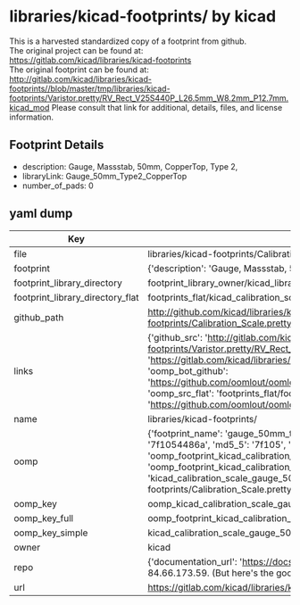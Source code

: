 # libraries/kicad-footprints/ by kicad  
This is a harvested standardized copy of a footprint from github.  
The original project can be found at:  
https://gitlab.com/kicad/libraries/kicad-footprints  
The original footprint can be found at:
http://gitlab.com/kicad/libraries/kicad-footprints//blob/master/tmp/libraries/kicad-footprints/Varistor.pretty/RV_Rect_V25S440P_L26.5mm_W8.2mm_P12.7mm.kicad_mod
Please consult that link for additional, details, files, and license information.  
## Footprint Details
* description: Gauge, Massstab, 50mm, CopperTop, Type 2,  
* libraryLink: Gauge_50mm_Type2_CopperTop  
* number_of_pads: 0  
## yaml dump  
| Key | Value |  
| --- | --- |  
| file | libraries/kicad-footprints/Calibration_Scale.pretty/Gauge_50mm_Type2_CopperTop.kicad_mod |  
| footprint | {'description': 'Gauge, Massstab, 50mm, CopperTop, Type 2,', 'libraryLink': 'Gauge_50mm_Type2_CopperTop', 'number_of_pads': 0} |  
| footprint_library_directory | footprint_library_owner/kicad_libraries/kicad-footprints/ |  
| footprint_library_directory_flat | footprints_flat/kicad_calibration_scale_gauge_50mm_type2_coppertop/working |  
| github_path | http://github.com/kicad/libraries/kicad-footprints//blob/master/tmp/libraries/kicad-footprints/Calibration_Scale.pretty/Gauge_50mm_Type2_CopperTop.kicad_mod |  
| links | {'github_src': 'http://gitlab.com/kicad/libraries/kicad-footprints//blob/master/tmp/libraries/kicad-footprints/Varistor.pretty/RV_Rect_V25S440P_L26.5mm_W8.2mm_P12.7mm.kicad_mod', 'github_src_repo': 'https://gitlab.com/kicad/libraries/kicad-footprints', 'oomp_bot': 'footprints/kicad_calibration_scale_gauge_50mm_type2_coppertop/working', 'oomp_bot_github': 'https://github.com/oomlout/oomlout_oomp_footprint_bot/tree/main/footprints/kicad_calibration_scale_gauge_50mm_type2_coppertop/working', 'oomp_src_flat': 'footprints_flat/footprints_flat/kicad_calibration_scale_gauge_50mm_type2_coppertop/working', 'oomp_src_flat_github': 'https://github.com/oomlout/oomlout_oomp_footprint_src/tree/main/footprints_flat/kicad_calibration_scale_gauge_50mm_type2_coppertop/working'} |  
| name | libraries/kicad-footprints/ |  
| oomp | {'footprint_name': 'gauge_50mm_type2_coppertop', 'library_name': 'calibration_scale', 'md5': '7f1054486ab994893aef0d428ce009ef', 'md5_10': '7f1054486a', 'md5_5': '7f105', 'md5_6': '7f1054', 'oomp_key': 'oomp_kicad_calibration_scale_gauge_50mm_type2_coppertop', 'oomp_key_extra': 'oomp_footprint_kicad_calibration_scale_gauge_50mm_type2_coppertop', 'oomp_key_full': 'oomp_footprint_kicad_calibration_scale_gauge_50mm_type2_coppertop_7f1054', 'oomp_key_simple': 'kicad_calibration_scale_gauge_50mm_type2_coppertop', 'original_filename': 'libraries/kicad-footprints/Calibration_Scale.pretty/Gauge_50mm_Type2_CopperTop.kicad_mod', 'owner_name': 'kicad'} |  
| oomp_key | oomp_kicad_calibration_scale_gauge_50mm_type2_coppertop |  
| oomp_key_full | oomp_footprint_kicad_calibration_scale_gauge_50mm_type2_coppertop |  
| oomp_key_simple | kicad_calibration_scale_gauge_50mm_type2_coppertop |  
| owner | kicad |  
| repo | {'documentation_url': 'https://docs.github.com/rest/overview/resources-in-the-rest-api#rate-limiting', 'message': "API rate limit exceeded for 84.66.173.59. (But here's the good news: Authenticated requests get a higher rate limit. Check out the documentation for more details.)"} |  
| url | https://gitlab.com/kicad/libraries/kicad-footprints |  

